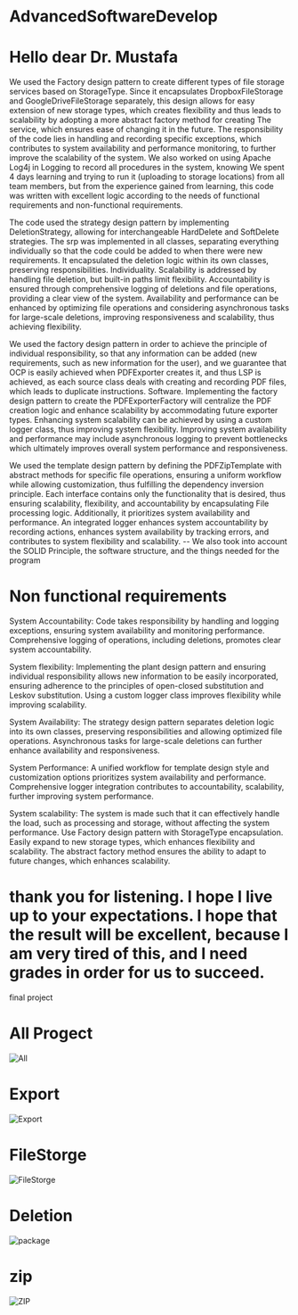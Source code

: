 # AdvancedSoftwareDevelop

# Hello dear Dr. Mustafa

We used the Factory design pattern to create different types of file storage services based on StorageType. Since it encapsulates DropboxFileStorage and GoogleDriveFileStorage separately, this design allows for easy extension of new storage types, which creates flexibility and thus leads to scalability by adopting a more abstract factory method for creating The service, which ensures ease of changing it in the future. The responsibility of the code lies in handling and recording specific exceptions, which contributes to system availability and performance monitoring, to further improve the scalability of the system. We also worked on using Apache Log4j in Logging to record all procedures in the system, knowing We spent 4 days learning and trying to run it (uploading to storage locations) from all team members, but from the experience gained from learning, this code was written with excellent logic according to the needs of functional requirements and non-functional requirements.

The code used the strategy design pattern by implementing DeletionStrategy, allowing for interchangeable HardDelete and SoftDelete strategies. The srp was implemented in all classes, separating everything individually so that the code could be added to when there were new requirements. It encapsulated the deletion logic within its own classes, preserving responsibilities. Individuality. Scalability is addressed by handling file deletion, but built-in paths limit flexibility. Accountability is ensured through comprehensive logging of deletions and file operations, providing a clear view of the system. Availability and performance can be enhanced by optimizing file operations and considering asynchronous tasks for large-scale deletions, improving responsiveness and scalability, thus achieving flexibility.

We used the factory design pattern in order to achieve the principle of individual responsibility, so that any information can be added (new requirements, such as new information for the user), and we guarantee that OCP is easily achieved when PDFExporter creates it, and thus LSP is achieved, as each source class deals with creating and recording PDF files, which leads to duplicate instructions. Software. Implementing the factory design pattern to create the PDFExporterFactory will centralize the PDF creation logic and enhance scalability by accommodating future exporter types. Enhancing system scalability can be achieved by using a custom logger class, thus improving system flexibility. Improving system availability and performance may include asynchronous logging to prevent bottlenecks which ultimately improves overall system performance and responsiveness.

We used the template design pattern by defining the PDFZipTemplate with abstract methods for specific file operations, ensuring a uniform workflow while allowing customization, thus fulfilling the dependency inversion principle. Each interface contains only the functionality that is desired, thus ensuring scalability, flexibility, and accountability by encapsulating File processing logic. Additionally, it prioritizes system availability and performance. An integrated logger enhances system accountability by recording actions, enhances system availability by tracking errors, and contributes to system flexibility and scalability.
-- We also took into account the SOLID Principle, the software structure, and the things needed for the program

# Non functional requirements

System Accountability: Code takes responsibility by handling and logging exceptions, ensuring system availability and monitoring performance. Comprehensive logging of operations, including deletions, promotes clear system accountability.

System flexibility: Implementing the plant design pattern and ensuring individual responsibility allows new information to be easily incorporated, ensuring adherence to the principles of open-closed substitution and Leskov substitution. Using a custom logger class improves flexibility while improving scalability.

System Availability: The strategy design pattern separates deletion logic into its own classes, preserving responsibilities and allowing optimized file operations. Asynchronous tasks for large-scale deletions can further enhance availability and responsiveness.

System Performance: A unified workflow for template design style and customization options prioritizes system availability and performance. Comprehensive logger integration contributes to accountability,  scalability, further improving system performance.

System scalability: The system is made such that it can effectively handle the load, such as processing and storage, without affecting the system performance. Use Factory design pattern with StorageType encapsulation. Easily expand to new storage types, which enhances flexibility and scalability. The abstract factory method ensures the ability to adapt to future changes, which enhances scalability.

# thank you for listening. I hope I live up to your expectations. I hope that the result will be excellent, because I am very tired of this, and I need grades in order for us to succeed.
final project

# All Progect
![All](https://github.com/YazanMoqanasaa/AdvancedSoftwareDevelop/assets/150680289/178c66de-5f62-4c50-9c57-2cff85c9e955)
# Export
![Export](https://github.com/YazanMoqanasaa/AdvancedSoftwareDevelop/assets/150680289/d7ff45d3-5429-4f99-b660-7a09e5b35a14)
# FileStorge
![FileStorge](https://github.com/YazanMoqanasaa/AdvancedSoftwareDevelop/assets/150680289/ae72c3a0-fccb-45e4-84a9-e20897976f35)
# Deletion
![package](https://github.com/YazanMoqanasaa/AdvancedSoftwareDevelop/assets/150680289/512269d1-1796-4191-9f1d-b64117e5ec70)
# zip
![ZIP](https://github.com/YazanMoqanasaa/AdvancedSoftwareDevelop/assets/150680289/48b9066e-c0c5-41cb-b075-0d03036ba8d4)

